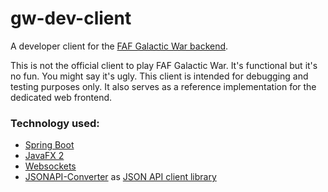 # gw-dev-client
A developer client for the [FAF Galactic War backend](https://github.com/FAForever/gw-backend).

This is not the official client to play FAF Galactic War. It's functional but it's no fun. You might say it's ugly. This client is intended for debugging and testing purposes only. It also serves as a reference implementation for the dedicated web frontend.


### Technology used: ###
- [Spring Boot](https://projects.spring.io/spring-boot/)
- [JavaFX 2](http://docs.oracle.com/javase/8/javase-clienttechnologies.htm)
- [Websockets](http://websocket.org/)
- [JSONAPI-Converter](https://github.com/jasminb/jsonapi-converter) as [JSON API client library](https://jsonapi.org)
